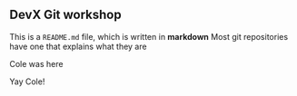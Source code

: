 ## DevX Git workshop

This is a `README.md` file, which is written in **markdown** Most git repositories have one that explains what they are

Cole was here

Yay Cole!